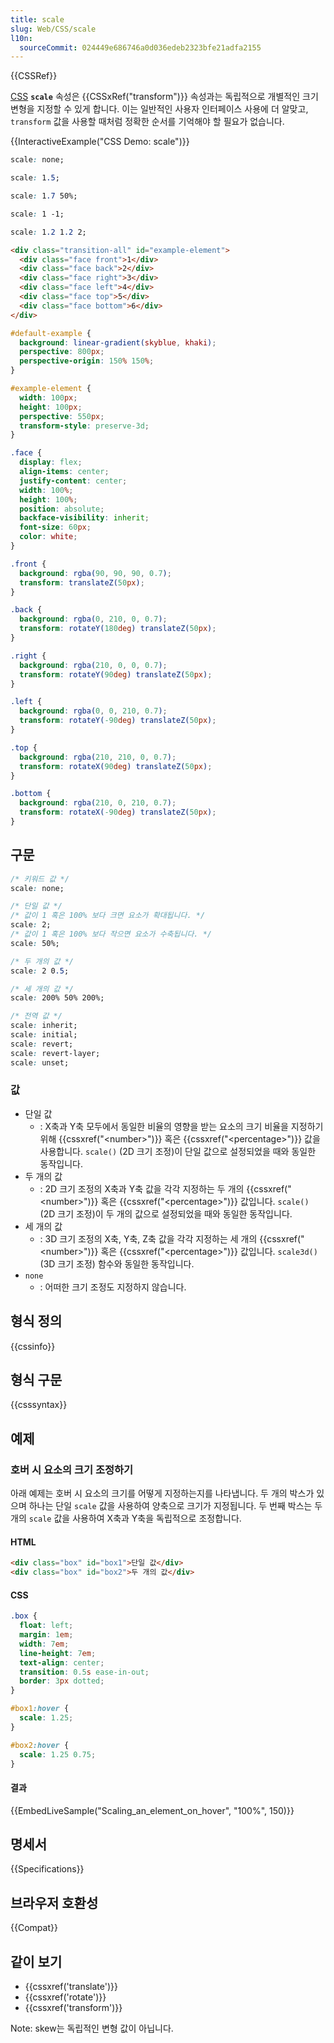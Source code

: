 ```yaml
---
title: scale
slug: Web/CSS/scale
l10n:
  sourceCommit: 024449e686746a0d036edeb2323bfe21adfa2155
---
```


{{CSSRef}}

[CSS](/ko/docs/Web/CSS) **`scale`** 속성은 {{CSSxRef("transform")}} 속성과는 독립적으로 개별적인 크기 변형을 지정할 수 있게 합니다. 이는 일반적인 사용자 인터페이스 사용에 더 알맞고, `transform` 값을 사용할 때처럼 정확한 순서를 기억해야 할 필요가 없습니다.

{{InteractiveExample("CSS Demo: scale")}}

```css interactive-example-choice
scale: none;
```

```css interactive-example-choice
scale: 1.5;
```

```css interactive-example-choice
scale: 1.7 50%;
```

```css interactive-example-choice
scale: 1 -1;
```

```css interactive-example-choice
scale: 1.2 1.2 2;
```

```html interactive-example
<div class="transition-all" id="example-element">
  <div class="face front">1</div>
  <div class="face back">2</div>
  <div class="face right">3</div>
  <div class="face left">4</div>
  <div class="face top">5</div>
  <div class="face bottom">6</div>
</div>
```

```css interactive-example
#default-example {
  background: linear-gradient(skyblue, khaki);
  perspective: 800px;
  perspective-origin: 150% 150%;
}

#example-element {
  width: 100px;
  height: 100px;
  perspective: 550px;
  transform-style: preserve-3d;
}

.face {
  display: flex;
  align-items: center;
  justify-content: center;
  width: 100%;
  height: 100%;
  position: absolute;
  backface-visibility: inherit;
  font-size: 60px;
  color: white;
}

.front {
  background: rgba(90, 90, 90, 0.7);
  transform: translateZ(50px);
}

.back {
  background: rgba(0, 210, 0, 0.7);
  transform: rotateY(180deg) translateZ(50px);
}

.right {
  background: rgba(210, 0, 0, 0.7);
  transform: rotateY(90deg) translateZ(50px);
}

.left {
  background: rgba(0, 0, 210, 0.7);
  transform: rotateY(-90deg) translateZ(50px);
}

.top {
  background: rgba(210, 210, 0, 0.7);
  transform: rotateX(90deg) translateZ(50px);
}

.bottom {
  background: rgba(210, 0, 210, 0.7);
  transform: rotateX(-90deg) translateZ(50px);
}
```

## 구문

```css
/* 키워드 값 */
scale: none;

/* 단일 값 */
/* 값이 1 혹은 100% 보다 크면 요소가 확대됩니다. */
scale: 2;
/* 값이 1 혹은 100% 보다 작으면 요소가 수축됩니다. */
scale: 50%;

/* 두 개의 값 */
scale: 2 0.5;

/* 세 개의 값 */
scale: 200% 50% 200%;

/* 전역 값 */
scale: inherit;
scale: initial;
scale: revert;
scale: revert-layer;
scale: unset;
```

### 값

- 단일 값
  - : X축과 Y축 모두에서 동일한 비율의 영향을 받는 요소의 크기 비율을 지정하기 위해 {{cssxref("&lt;number&gt;")}} 혹은 {{cssxref("&lt;percentage&gt;")}} 값을 사용합니다. `scale()` (2D 크기 조정)이 단일 값으로 설정되었을 때와 동일한 동작입니다.
- 두 개의 값
  - : 2D 크기 조정의 X축과 Y축 값을 각각 지정하는 두 개의 {{cssxref("&lt;number&gt;")}} 혹은 {{cssxref("&lt;percentage&gt;")}} 값입니다. `scale()` (2D 크기 조정)이 두 개의 값으로 설정되었을 때와 동일한 동작입니다.
- 세 개의 값
  - : 3D 크기 조정의 X축, Y축, Z축 값을 각각 지정하는 세 개의 {{cssxref("&lt;number&gt;")}} 혹은 {{cssxref("&lt;percentage&gt;")}} 값입니다. `scale3d()` (3D 크기 조정) 함수와 동일한 동작입니다.
- `none`
  - : 어떠한 크기 조정도 지정하지 않습니다.

## 형식 정의

{{cssinfo}}

## 형식 구문

{{csssyntax}}

## 예제

### 호버 시 요소의 크기 조정하기

아래 예제는 호버 시 요소의 크기를 어떻게 지정하는지를 나타냅니다.
두 개의 박스가 있으며 하나는 단일 `scale` 값을 사용하여 양축으로 크기가 지정됩니다.
두 번째 박스는 두 개의 `scale` 값을 사용하여 X축과 Y축을 독립적으로 조정합니다.

#### HTML

```html
<div class="box" id="box1">단일 값</div>
<div class="box" id="box2">두 개의 값</div>
```

#### CSS

```css
.box {
  float: left;
  margin: 1em;
  width: 7em;
  line-height: 7em;
  text-align: center;
  transition: 0.5s ease-in-out;
  border: 3px dotted;
}

#box1:hover {
  scale: 1.25;
}

#box2:hover {
  scale: 1.25 0.75;
}
```

#### 결과

{{EmbedLiveSample("Scaling_an_element_on_hover", "100%", 150)}}

## 명세서

{{Specifications}}

## 브라우저 호환성

{{Compat}}

## 같이 보기

- {{cssxref('translate')}}
- {{cssxref('rotate')}}
- {{cssxref('transform')}}

Note: skew는 독립적인 변형 값이 아닙니다.
